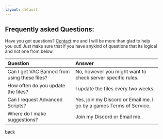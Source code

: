 ```yaml
---
layout: default
---
```


## Frequently asked Questions:
Have you got questions? [Contact](Contact) me and I will be more than glad to help you out! Just make sure that if you have anykind of questions that its logical and not one from below.

| Question | Answer |
|:---------|:-------|
| Can I get VAC Banned from using these files? | No, however you might want to check server specific rules. |
| How often do you update the files? | I update the files every two weeks. |
| Can I request Advanced Scripts? | Yes, join my Discord or Email me. I go by a games Terms of Service. |
| Where do I make suggestions? | Join my Discord or Email me. |

[back](./)
